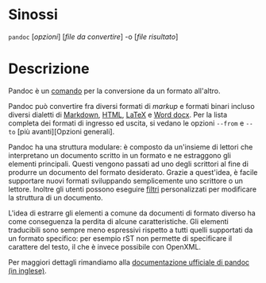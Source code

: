 
Sinossi
=======

`pandoc` [*opzioni*] [*file da convertire*] -o [*file risultato*]

Descrizione
===========

Pandoc è un
[comando](https://it.wikipedia.org/wiki/Shell_(informatica)#Shell_testuali)
per la conversione da un formato all'altro.

Pandoc può convertire fra diversi formati di _markup_ e formati binari
incluso diversi dialetti di [Markdown], [HTML], [LaTeX] e [Word
docx]. Per la lista completa dei formati di ingresso ed uscita, si
vedano le opzioni `--from` e `--to` [più avanti][Opzioni generali].

Pandoc ha una struttura modulare: è composto da un'insieme di lettori
che interpretano un documento scritto in un formato e ne estraggono
gli elementi principali. Questi vengono passati ad uno degli scrittori
al fine di produrre un documento del formato desiderato. Grazie a
quest'idea, è facile supportare nuovi formati sviluppando
semplicemente uno scrittore o un lettore. Inoltre gli utenti possono
eseguire [filtri] personalizzati per modificare la struttura di un
documento.

L'idea di estrarre gli elementi a comune da documenti di formato
diverso ha come conseguenza la perdita di alcune caratteristiche. Gli
elementi traducibili sono sempre meno espressivi rispetto a tutti
quelli supportati da un formato specifico: per esempio rST non
permette di specificare il carattere del testo, il che è invece
possibile con OpenXML.

Per maggiori dettagli rimandiamo alla [documentazione ufficiale di
pandoc (in inglese)](pandoc.org).

[filtri]: http://pandoc.org/filters.html
[Markdown]: http://daringfireball.net/projects/markdown/
[CommonMark]: http://commonmark.org
[PHP Markdown Extra]: https://michelf.ca/projects/php-markdown/extra/
[GitHub-Flavored Markdown]: https://help.github.com/articles/github-flavored-markdown/
[MultiMarkdown]: http://fletcherpenney.net/multimarkdown/
[reStructuredText]: http://docutils.sourceforge.net/docs/ref/rst/introduction.html
[S5]: http://meyerweb.com/eric/tools/s5/
[Slidy]: http://www.w3.org/Talks/Tools/Slidy/
[Slideous]: http://goessner.net/articles/slideous/
[HTML]: http://www.w3.org/html/
[HTML5]: http://www.w3.org/TR/html5/
[polyglot markup]: https://www.w3.org/TR/html-polyglot/
[XHTML]: http://www.w3.org/TR/xhtml1/
[LaTeX]: http://latex-project.org
[`beamer`]: https://ctan.org/pkg/beamer
[Beamer User's Guide]: http://ctan.math.utah.edu/ctan/tex-archive/macros/latex/contrib/beamer/doc/beameruserguide.pdf
[ConTeXt]: http://www.contextgarden.net/
[Rich Text Format]: http://en.wikipedia.org/wiki/Rich_Text_Format
[DocBook]: http://docbook.org
[JATS]: https://jats.nlm.nih.gov
[txt2tags]: http://txt2tags.org
[EPUB]: http://idpf.org/epub
[OPML]: http://dev.opml.org/spec2.html
[OpenDocument]: http://opendocument.xml.org
[ODT]: http://en.wikipedia.org/wiki/OpenDocument
[Textile]: http://redcloth.org/textile
[MediaWiki markup]: https://www.mediawiki.org/wiki/Help:Formatting
[DokuWiki markup]: https://www.dokuwiki.org/dokuwiki
[ZimWiki markup]: http://zim-wiki.org/manual/Help/Wiki_Syntax.html
[TWiki markup]: http://twiki.org/cgi-bin/view/TWiki/TextFormattingRules
[TikiWiki markup]: https://doc.tiki.org/Wiki-Syntax-Text#The_Markup_Language_Wiki-Syntax
[Haddock markup]: https://www.haskell.org/haddock/doc/html/ch03s08.html
[Creole 1.0]: http://www.wikicreole.org/wiki/Creole1.0
[groff man]: http://man7.org/linux/man-pages/man7/groff_man.7.html
[groff ms]: http://man7.org/linux/man-pages/man7/groff_ms.7.html
[Haskell]: https://www.haskell.org
[GNU Texinfo]: http://www.gnu.org/software/texinfo/
[Emacs Org mode]: http://orgmode.org
[AsciiDoc]: http://www.methods.co.nz/asciidoc/
[DZSlides]: http://paulrouget.com/dzslides/
[Word docx]: https://en.wikipedia.org/wiki/Office_Open_XML
[PDF]: https://www.adobe.com/pdf/
[reveal.js]: http://lab.hakim.se/reveal-js/
[FictionBook2]: http://www.fictionbook.org/index.php/Eng:XML_Schema_Fictionbook_2.1
[InDesign ICML]: http://wwwimages.adobe.com/www.adobe.com/content/dam/acom/en/devnet/indesign/sdk/cs6/idml/idml-cookbook.pdf
[TEI Simple]: https://github.com/TEIC/TEI-Simple
[Muse]: https://amusewiki.org/library/manual
[PowerPoint]: https://en.wikipedia.org/wiki/Microsoft_PowerPoint
[Vimwiki]: https://vimwiki.github.io
